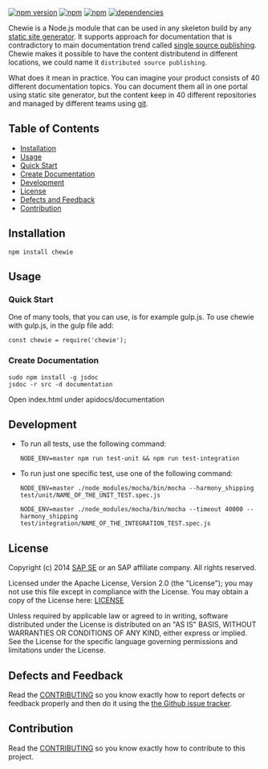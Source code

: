 [![npm version](https://badge.fury.io/js/chewie.svg)](https://badge.fury.io/js/chewie)
[![npm](https://img.shields.io/npm/dm/chewie.svg)](https://www.npmjs.com/package/chewie)
[![npm](https://img.shields.io/npm/dt/chewie.svg)](https://www.npmjs.com/package/chewie)
[![dependencies](https://david-dm.org/yaas/chewie.svg)](https://david-dm.org/yaas/chewie)

Chewie is a Node.js module that can be used in any skeleton build by any [static site generator](https://staticsitegenerators.net/). It supports approach for documentation that is contradictory to main documentation trend called [single source publishing](https://en.wikipedia.org/wiki/Single_source_publishing). Chewie makes it possible to have the content distributend in different locations, we could name it `distributed source publishing`.

What does it mean in practice. You can imagine your product consists of 40 different documentation topics. You can document them all in one portal using static site generator, but the content keep in 40 different repositories and managed by different teams using [git](https://git-scm.com/).

## Table of Contents

* [Installation](#installation)
* [Usage](#usage)
 * [Quick Start](#quick-start)
 * [Create Documentation](#create-documentation)
* [Development](#development)
* [License](#license)
* [Defects and Feedback](#defects-and-feedback)
* [Contribution](#contribution)

## Installation

```
npm install chewie
```

## Usage

### Quick Start

One of many tools, that you can use, is for example gulp.js. To use chewie with gulp.js, in the gulp file add:

```
const chewie = require('chewie');
```

### Create Documentation

```
sudo npm install -g jsdoc
jsdoc -r src -d documentation
```

Open index.html under apidocs/documentation


## Development

* To run all tests, use the following command:  
  ```
  NODE_ENV=master npm run test-unit && npm run test-integration
  ```

* To run just one specific test, use one of the following command:

  ```
  NODE_ENV=master ./node_modules/mocha/bin/mocha --harmony_shipping test/unit/NAME_OF_THE_UNIT_TEST.spec.js
  ```

  ```
  NODE_ENV=master ./node_modules/mocha/bin/mocha --timeout 40000 --harmony_shipping test/integration/NAME_OF_THE_INTEGRATION_TEST.spec.js
  ```
  
## License

Copyright (c) 2014 [SAP SE](http://www.sap.com) or an SAP affiliate company. All rights reserved.

Licensed under the Apache License, Version 2.0 (the "License");
you may not use this file except in compliance with the License.
You may obtain a copy of the License here: [LICENSE](LICENSE)

Unless required by applicable law or agreed to in writing, software
distributed under the License is distributed on an "AS IS" BASIS,
WITHOUT WARRANTIES OR CONDITIONS OF ANY KIND, either express or implied.
See the License for the specific language governing permissions and
limitations under the License.

## Defects and Feedback

Read the [CONTRIBUTING](CONTRIBUTING.md) so you know exactly how to report defects or feedback properly and then do it using the [the Github issue tracker](../../issues).

## Contribution

Read the [CONTRIBUTING](CONTRIBUTING.md) so you know exactly how to contribute to this project.
